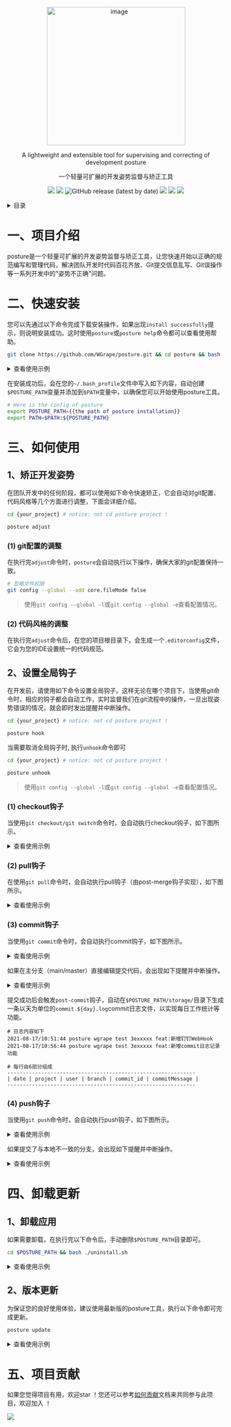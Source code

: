 <p align="center">
<img width="321" alt="image" src="https://user-images.githubusercontent.com/35942268/190055195-bb9ab05a-1922-400e-b9cd-ff536351c323.png">
</p>

<div align="center">
<p>A lightweight and extensible tool for supervising and correcting of development posture</p>
<p>一个轻量可扩展的开发姿势监督与矫正工具</p>
</div>

<p align="center">
    <a href="https://www.oscs1024.com/project/oscs/WGrape/posture?ref=badge_small" alt="OSCS Status"><img src="https://www.oscs1024.com/platform/badge/WGrape/posture.svg?size=small"/></a>
    <img src="https://img.shields.io/badge/language-Shell-blue.svg">
    <img alt="GitHub release (latest by date)" src="https://img.shields.io/github/v/release/wgrape/posture">
    <img src="https://img.shields.io/github/repo-size/wgrape/posture">
    <!--<img src="https://img.shields.io/github/downloads/wgrape/posture/total">-->
    <img src="https://img.shields.io/badge/document-中文-orange.svg">
    <img src="https://img.shields.io/badge/license-MIT-green.svg">   
</p>

<details>
  <summary>目录</summary>

- [一、项目介绍](#1)
- [二、快速安装](#2)
- [三、如何使用](#3)
- &nbsp;&nbsp;&nbsp;&nbsp;&nbsp; [1、矫正开发姿势](#31)
- &nbsp;&nbsp;&nbsp;&nbsp;&nbsp;&nbsp;&nbsp;&nbsp;&nbsp;&nbsp; [(1) git配置](#311)
- &nbsp;&nbsp;&nbsp;&nbsp;&nbsp;&nbsp;&nbsp;&nbsp;&nbsp;&nbsp; [(2) 代码规范](#312)
- &nbsp;&nbsp;&nbsp;&nbsp;&nbsp; [2、设置全局钩子](#32)
- &nbsp;&nbsp;&nbsp;&nbsp;&nbsp;&nbsp;&nbsp;&nbsp;&nbsp;&nbsp; [(1) checkout钩子](#321)
- &nbsp;&nbsp;&nbsp;&nbsp;&nbsp;&nbsp;&nbsp;&nbsp;&nbsp;&nbsp; [(2) pull钩子](#322)
- &nbsp;&nbsp;&nbsp;&nbsp;&nbsp;&nbsp;&nbsp;&nbsp;&nbsp;&nbsp; [(3) commit钩子](#323)
- &nbsp;&nbsp;&nbsp;&nbsp;&nbsp;&nbsp;&nbsp;&nbsp;&nbsp;&nbsp; [(4) push钩子](#324)
- [四、卸载更新](#4)
- &nbsp;&nbsp;&nbsp;&nbsp;&nbsp; [1、卸载应用](#41)
- &nbsp;&nbsp;&nbsp;&nbsp;&nbsp; [2、版本更新](#42)
- [五、项目贡献](#5)

</details>

# <span id="1">一、项目介绍</span>
posture是一个轻量可扩展的开发姿势监督与矫正工具，让您快速开始以正确的规范编写和管理代码，解决团队开发时代码百花齐放、Git提交信息乱写、Git误操作等一系列开发中的"姿势不正确"问题。

<!-- > 关于更多背景细节请阅读文章[《以正确的姿势编写和管理代码》](https://github.com/WGrape/Blog/issues/260) -->

# <span id="2">二、快速安装</span>

您可以先通过以下命令完成下载安装操作，如果出现```install successfully```提示，则说明安装成功。这时使用```posture```或```posture help```命令都可以查看使用帮助。

```bash
git clone https://github.com/WGrape/posture.git && cd posture && bash ./install.sh
```

<details>
  <summary>查看使用示例</summary>
  <h4>安装成功</h4>
  <img width="500" alt="image" src="https://github.com/WGrape/posture/assets/35942268/0827c1a8-ec41-4275-b324-517c6f450e86">
  <h4>查看命令帮助</h4>
  <img width="500" alt="image" src="https://github.com/WGrape/posture/assets/35942268/101cbd76-24f1-45f3-b92d-0f209458d902">
</details>

在安装成功后，会在您的```~/.bash_profile```文件中写入如下内容，自动创建```$POSTURE_PATH```变量并添加到```$PATH```变量中，以确保您可以开始使用posture工具。

```bash
# Here is the config of posture
export POSTURE_PATH={{the path of posture installation}}
export PATH=$PATH:${POSTURE_PATH}
```

# <span id="3">三、如何使用</span>

## <span id="31">1、矫正开发姿势</span>
在团队开发中的任何阶段，都可以使用如下命令快速矫正，它会自动对git配置、代码风格等几个方面进行调整，下面会详细介绍。

```bash
cd {your_project} # notice: not cd posture project !

posture adjust
```

### <span id="311">(1) git配置的调整
在执行完```adjust```命令时，```posture```会自动执行以下操作，确保大家的git配置保持一致。

```bash
# 忽略文件权限
git config --global --add core.fileMode false
```

> 使用```git config --global -l```或```git config --global -e```查看配置情况。

### <span id="312">(2) 代码风格的调整

在执行完```adjust```命令后，在您的项目根目录下，会生成一个```.editorconfig```文件，它会为您的IDE设置统一的代码规范。

## <span id="32">2、设置全局钩子</span>
在开发前，请使用如下命令设置全局钩子。这样无论在哪个项目下，当使用git命令时，相应的钩子都会自动工作，实时监督我们在git流程中的操作，一旦出现姿势错误的情况，就会即时发出提醒并中断操作。

```bash
cd {your_project} # notice: not cd posture project !

posture hook
```

当需要取消全局钩子时, 执行```unhook```命令即可

```bash
cd {your_project} # notice: not cd posture project !

posture unhook
```

> 使用```git config --global -l```或```git config --global -e```查看配置情况。

### <span id="321">(1) checkout钩子</span>
当使用```git checkout/git switch```命令时，会自动执行checkout钩子，如下图所示。

<details>
  <summary>查看使用示例</summary>
<img width="680" alt="image" src="https://user-images.githubusercontent.com/35942268/190693301-44347c94-2c4f-4d8a-bfcc-2b917ae2d41f.png">
</details>

### <span id="322">(2) pull钩子</span>
在使用```git pull```命令时，会自动执行pull钩子（由post-merge钩子实现），如下图所示。

<details>
  <summary>查看使用示例</summary>
  <img width="800" src="https://user-images.githubusercontent.com/35942268/190868050-13348f58-5abe-4da1-b714-f1a3784a6f0c.png">
</details>

### <span id="323">(3) commit钩子</span>
当使用```git commit```命令时，会自动执行commit钩子，如下图所示。

<details>
  <summary>查看使用示例</summary>
<img width="800" alt="image" src="https://user-images.githubusercontent.com/35942268/189961812-86357a08-96d9-44d8-848c-557cb35cf2c9.png">
</details>

如果在主分支（main/master）直接编辑提交代码，会出现如下提醒并中断操作。

<details>
  <summary>查看使用示例</summary>
<img width="800" alt="image" src="https://user-images.githubusercontent.com/35942268/190095654-565a82c1-455e-403d-8e56-adb8c7685b7c.png">
</details>

提交成功后会触发```post-commit```钩子，自动在```$POSTURE_PATH/storage/```目录下生成一条以天为单位的```commit.${day}.log```commit日志文件，以实现每日工作统计等功能。

```text
# 日志内容如下
2021-08-17/10:51:44 posture wgrape test 3exxxxx feat:新增钉钉WebHook
2021-08-17/10:56:44 posture wgrape test 3exxxxx feat:新增commit日志记录功能

# 每行由6部分组成
-------------------------------------------------------------
| date | project | user | branch | commit_id | commitMessage |
-------------------------------------------------------------
```

### <span id="324">(4) push钩子</span>
当使用```git push```命令时，会自动执行push钩子，如下图所示。

<details>
  <summary>查看使用示例</summary>
<img width="800" alt="image" src="https://user-images.githubusercontent.com/35942268/189962394-397e9ab5-a523-405d-9d9e-3eaea0d0d706.png">
</details>

如果提交了与本地不一致的分支，会出现如下提醒并中断操作。

<details>
  <summary>查看使用示例</summary>
<img width="800" alt="image" src="https://user-images.githubusercontent.com/35942268/189963583-08a02a8d-b04e-401e-aed3-56c88e6ab619.png">
</details>

# <span id="4">四、卸载更新</span>

## <span id="41">1、卸载应用</span>
如果需要卸载，在执行完以下命令后，手动删除```$POSTURE_PATH```目录即可。

```bash
cd $POSTURE_PATH && bash ./uninstall.sh
```

<details>
  <summary>查看使用示例</summary>
  <img src="https://user-images.githubusercontent.com/35942268/190053831-7310bffb-3fb2-4232-adbc-2e3871f08a4f.png">
</details>

## <span id="42">2、版本更新</span>
为保证您的良好使用体验，建议使用最新版的posture工具，执行以下命令即可完成更新。

```bash
posture update
```

<details>
  <summary>查看使用示例</summary>
  <img src="https://user-images.githubusercontent.com/35942268/190094229-4617b499-458c-4ced-a1b8-20dd0ffc345d.png">
</details>

# <span id="5">五、项目贡献</span>
如果您觉得项目有用，欢迎star ！您还可以参考[如何贡献](./.github/CONTRIBUTING.md)文档来共同参与此项目，欢迎加入 ！

<img src="https://contrib.rocks/image?repo=wgrape/cimanager" >
